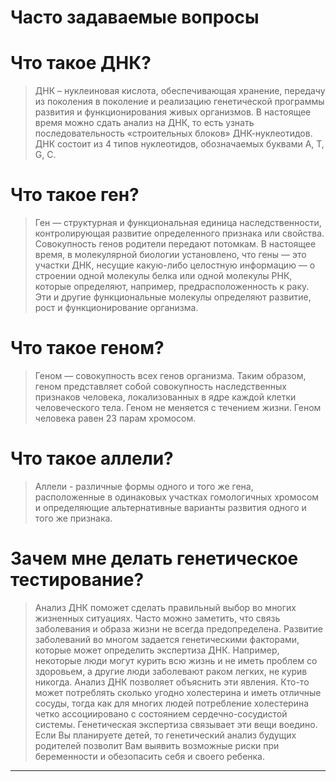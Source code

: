 # Часто задаваемые вопросы

# Что такое ДНК?
> ДНК – нуклеиновая кислота, обеспечивающая хранение, передачу из поколения в поколение и реализацию генетической программы развития и функционирования живых организмов. В настоящее время можно сдать анализ на ДНК, то есть узнать последовательность «строительных блоков» ДНК-нуклеотидов. ДНК состоит из 4 типов нуклеотидов, обозначаемых буквами A, T, G, C. 

# Что такое ген?
> Ген — структурная и функциональная единица наследственности, контролирующая развитие определенного признака или свойства. Совокупность генов родители передают потомкам. В настоящее время, в молекулярной биологии установлено, что гены — это участки ДНК, несущие какую-либо целостную информацию — о строении одной молекулы белка или одной молекулы РНК, которые определяют, например, предрасположенность к раку. Эти и другие функциональные молекулы определяют развитие, рост и функционирование организма. 

# Что такое геном? 
> Геном — совокупность всех генов организма. Таким образом, геном представляет собой совокупность наследственных признаков человека, локализованных в ядре каждой клетки человеческого тела. Геном не меняется с течением жизни. Геном человека равен 23 парам хромосом.
    
# Что такое аллели?
> Аллели - различные формы одного и того же гена, расположенные в одинаковых участках гомологичных хромосом и определяющие альтернативные варианты развития одного и того же признака. 

# Зачем мне делать генетическое тестирование? 
> Анализ ДНК поможет сделать правильный выбор во многих жизненных ситуациях. Часто можно заметить, что связь заболевания и образа жизни не всегда предопределена. Развитие заболеваний во многом задается генетическими факторами, которые может определить экспертиза ДНК. Например, некоторые люди могут курить всю жизнь и не иметь проблем со здоровьем, а другие люди заболевают раком легких, не курив никогда. Анализ ДНК позволяет объяснить эти явления. Кто-то может потреблять сколько угодно холестерина и иметь отличные сосуды, тогда как для многих людей потребление холестерина четко ассоциировано с состоянием сердечно-сосудистой системы. Генетическая экспертиза связывает эти вещи воедино. Если Вы планируете детей, то генетический анализ будущих родителей позволит Вам выявить возможные риски при беременности и обезопасить себя и своего ребенка. 
 
***

